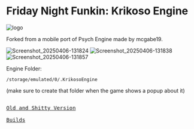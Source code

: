 # Friday Night Funkin: Krikoso Engine

![logo](https://github.com/user-attachments/assets/8175a866-04ca-4e3b-be9e-75f975c0329e)

Forked from a mobile port of Psych Engine made by mcgabe19.

![Screenshot_20250406-131824](https://github.com/user-attachments/assets/ae67131d-e666-413e-9338-b8769a30c799)
![Screenshot_20250406-131838](https://github.com/user-attachments/assets/2cbc799b-ed5e-43a7-8d45-68b7b016941f)
![Screenshot_20250406-131857](https://github.com/user-attachments/assets/29f7055c-0c18-421a-b71b-f94e4ea83e00)

Engine Folder:
```
/storage/emulated/0/.KrikosoEngine
```
(make sure to create that folder when the game shows a popup about it)


[<kbd> <br> Old and Shitty Version <br> </kbd>](https://github.com/HogMedioScorched/FNF-PsychEngine-Mobile-HogsTake/) [<kbd> <br> Builds <br> </kbd>](https://github.com/HogMedioScorched/FNF-KrikosoEngine/actions/workflows/main.yml)
